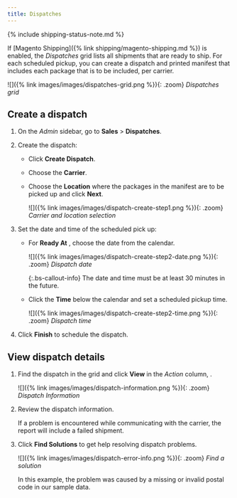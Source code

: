 ```yaml
---
title: Dispatches
---
```


{% include shipping-status-note.md %}

If [Magento Shipping]({% link shipping/magento-shipping.md %}) is enabled, the _Dispatches_ grid lists all shipments that are ready to ship. For each scheduled pickup, you can create a dispatch and printed manifest that includes each package that is to be included, per carrier.

![]({% link images/images/dispatches-grid.png %}){: .zoom}
_Dispatches grid_

## Create a dispatch

1. On the _Admin_ sidebar, go to **Sales** > **Dispatches**.

1. Create the dispatch:

   - Click **Create Dispatch**.

   - Choose the **Carrier**.

   - Choose the **Location** where the packages in the manifest are to be picked up and click **Next**.

      ![]({% link images/images/dispatch-create-step1.png %}){: .zoom}
      _Carrier and location selection_

1. Set the date and time of the scheduled pick up:

   - For **Ready At** , choose the date from the calendar.

      ![]({% link images/images/dispatch-create-step2-date.png %}){: .zoom}
      _Dispatch date_

      {:.bs-callout-info}
      The date and time must be at least 30 minutes in the future.

   - Click the **Time** below the calendar and set a scheduled pickup time.

      ![]({% link images/images/dispatch-create-step2-time.png %}){: .zoom}
      _Dispatch time_

1. Click **Finish** to schedule the dispatch.

## View dispatch details

1. Find the dispatch in the grid and click **View** in the _Action_ column, .

   ![]({% link images/images/dispatch-information.png %}){: .zoom}
   _Dispatch Information_

1. Review the dispatch information.

   If a problem is encountered while communicating with the carrier, the report will include a failed shipment.

1. Click **Find Solutions** to get help resolving dispatch problems.

   ![]({% link images/images/dispatch-error-info.png %}){: .zoom}
   _Find a solution_

   In this example, the problem was caused by a missing or invalid postal code in our sample data.
